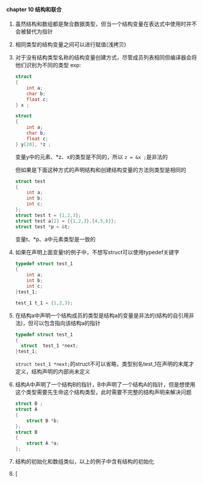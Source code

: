 #### chapter 10 结构和联合

1. 虽然结构和数组都是聚合数据类型，但当一个结构变量在表达式中使用时并不会被替代为指针
2. 相同类型的结构变量之间可以进行赋值(浅拷贝)
3. 对于没有结构类型名称的结构变量创建方式，尽管成员列表相同但编译器会将他们识别为不同的类型
   exp:

   ```c
   struct 
   {
       int a;
       char b;
       float c;
   } x ;

   struct 
   {
       int a;
       char b;
       float c;
   } y[20], *z ;
   ```
   变量y中的元素、*z、x的类型是不同的，所以 `z = &x ;`是非法的

   但如果是下面这种方式的声明结构和创建结构变量的方法则类型是相同的

   ```c
   struct test
   {
       int a;
       int b;
       int c;
   };
   struct test t = {1,2,3};
   struct test a[2] = {{1,2,3},{4,5,6}};
   struct test *p = &t;
   ```
   变量t、*p、a中元素类型是一致的
4. 如果在声明上面变量t的例子中，不想写struct可以使用typedef关键字

   ```c
   typedef struct test_1
   {
       int a;
       int b;
       int c;  
   }test_1;

   test_1 t_1 = {1,2,3};
   ```
5. 在结构a中声明一个结构成员的类型是结构a的变量是非法的(结构的自引用非法)，但可以包含指向该结构a的指针

   ```cpp
   typedef struct test_1
   {
     struct  test_1 *next; 
   }test_1;
   ```
   `struct test_1 *next;`的struct不可以省略，类型别名test_1在声明的末尾才定义，结构声明的内部尚未定义
6. 结构A中声明了一个结构B的指针，B中声明了一个结构A的指针，但是想使用这个类型需要先生命这个结构类型，此时需要不完整的结构声明来解决问题

   ```cpp
   struct B ;
   struct A
   {
       struct B *b;
   };
   struct B
   {
       struct A *a;
   };
   ```
7. 结构的初始化和数组类似，以上的例子中含有结构的初始化
8. [
